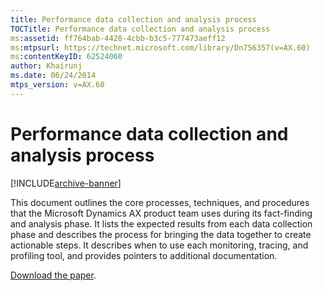 ```yaml
---
title: Performance data collection and analysis process
TOCTitle: Performance data collection and analysis process
ms:assetid: ff764bab-4428-4cbb-b3c5-777473aeff12
ms:mtpsurl: https://technet.microsoft.com/library/Dn756357(v=AX.60)
ms:contentKeyID: 62524060
author: Khairunj
ms.date: 06/24/2014
mtps_version: v=AX.60
---
```


# Performance data collection and analysis process 


[!INCLUDE[archive-banner](includes/archive-banner.md)]


This document outlines the core processes, techniques, and procedures that the Microsoft Dynamics AX product team uses during its fact-finding and analysis phase. It lists the expected results from each data collection phase and describes the process for bringing the data together to create actionable steps. It describes when to use each monitoring, tracing, and profiling tool, and provides pointers to additional documentation.

[Download the paper](https://go.microsoft.com/fwlink/?linkid=403016).

  


